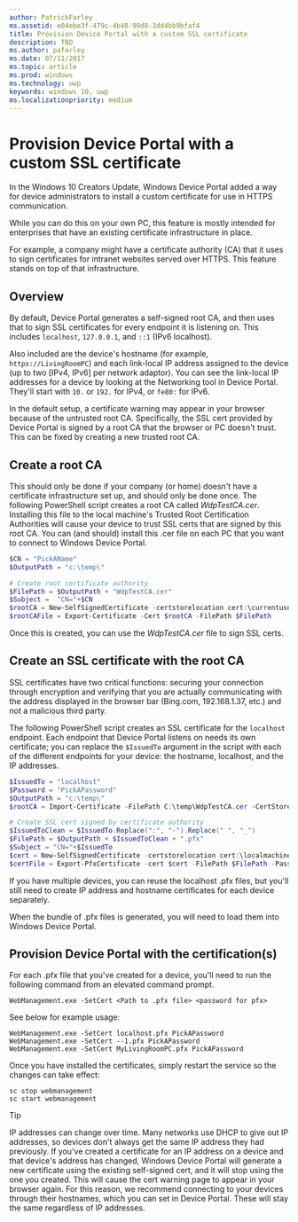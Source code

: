 ```yaml
---
author: PatrickFarley
ms.assetid: e04ebe3f-479c-4b48-99d8-3dd4bb9bfaf4
title: Provision Device Portal with a custom SSL certificate
description: TBD
ms.author: pafarley
ms.date: 07/11/2017
ms.topic: article
ms.prod: windows
ms.technology: uwp
keywords: windows 10, uwp
ms.localizationpriority: medium
---
```


# Provision Device Portal with a custom SSL certificate
In the Windows 10 Creators Update, Windows Device Portal added a way for device administrators to install a custom certificate for use in HTTPS communication. 

While you can do this on your own PC, this feature is mostly intended for enterprises that have an existing certificate infrastructure in place.  

For example, a company might have a certificate authority (CA) that it uses to sign certificates for intranet websites served over HTTPS. This feature stands on top of that infrastructure. 

## Overview
By default, Device Portal generates a self-signed root CA, and then uses that to sign SSL certificates for every endpoint it is listening on. This includes `localhost`, `127.0.0.1`, and `::1` (IPv6 localhost).

Also included are the device's hostname (for example, `https://LivingRoomPC`) and each link-local IP address assigned to the device (up to two [IPv4, IPv6] per network adaptor). 
You can see the link-local IP addresses for a device by looking at the Networking tool in Device Portal. They'll start with `10.` or `192.` for IPv4, or `fe80:` for IPv6. 

In the default setup, a certificate warning may appear in your browser because of the untrusted root CA. Specifically, the SSL cert provided by Device Portal is signed by a root CA that the browser or PC doesn't trust. This can be fixed by creating a new trusted root CA.

## Create a root CA

This should only be done if your company (or home) doesn't have a certificate infrastructure set up, and should only be done once. The following PowerShell script creates a root CA called _WdpTestCA.cer_. Installing this file to the local machine's Trusted Root Certification Authorities will cause your device to trust SSL certs that are signed by this root CA. You can (and should) install this .cer file on each PC that you want to connect to Windows Device Portal.  

```PowerShell
$CN = "PickAName"
$OutputPath = "c:\temp\"

# Create root certificate authority
$FilePath = $OutputPath + "WdpTestCA.cer"
$Subject =  "CN="+$CN
$rootCA = New-SelfSignedCertificate -certstorelocation cert:\currentuser\my -Subject $Subject -HashAlgorithm "SHA512" -KeyUsage CertSign,CRLSign
$rootCAFile = Export-Certificate -Cert $rootCA -FilePath $FilePath
```

Once this is created, you can use the _WdpTestCA.cer_ file to sign SSL certs. 

## Create an SSL certificate with the root CA

SSL certificates have two critical functions: securing your connection through encryption and verifying that you are actually communicating with the address displayed in the browser bar (Bing.com, 192.168.1.37, etc.) and not a malicious third party.

The following PowerShell script creates an SSL certificate for the `localhost` endpoint. Each endpoint that Device Portal listens on needs its own certificate; you can replace the `$IssuedTo` argument in the script with each of the different endpoints for your device: the hostname, localhost, and the IP addresses.

```PowerShell
$IssuedTo = "localhost"
$Password = "PickAPassword"
$OutputPath = "c:\temp\"
$rootCA = Import-Certificate -FilePath C:\temp\WdpTestCA.cer -CertStoreLocation Cert:\CurrentUser\My\

# Create SSL cert signed by certificate authority
$IssuedToClean = $IssuedTo.Replace(":", "-").Replace(" ", "_")
$FilePath = $OutputPath + $IssuedToClean + ".pfx"
$Subject = "CN="+$IssuedTo
$cert = New-SelfSignedCertificate -certstorelocation cert:\localmachine\my -Subject $Subject -DnsName $IssuedTo -Signer $rootCA -HashAlgorithm "SHA512"
$certFile = Export-PfxCertificate -cert $cert -FilePath $FilePath -Password (ConvertTo-SecureString -String $Password -Force -AsPlainText)
```

If you have multiple devices, you can reuse the localhost .pfx files, but you'll still need to create IP address and hostname certificates for each device separately.

When the bundle of .pfx files is generated, you will need to load them into Windows Device Portal. 

## Provision Device Portal with the certification(s)

For each .pfx file that you've created for a device, you'll need to run the following command from an elevated command prompt.

```
WebManagement.exe -SetCert <Path to .pfx file> <password for pfx> 
```

See below for example usage:
```
WebManagement.exe -SetCert localhost.pfx PickAPassword
WebManagement.exe -SetCert --1.pfx PickAPassword
WebManagement.exe -SetCert MyLivingRoomPC.pfx PickAPassword
```

Once you have installed the certificates, simply restart the service so the changes can take effect:

```
sc stop webmanagement
sc start webmanagement
```

> [!TIP]
> IP addresses can change over time.
Many networks use DHCP to give out IP addresses, so devices don't always get the same IP address they had previously. If you've created a certificate for an IP address on a device and that device's address has changed, Windows Device Portal will generate a new certificate using the existing self-signed cert, and it will stop using the one you created. This will cause the cert warning page to appear in your browser again. For this reason, we recommend connecting to your devices through their hostnames, which you can set in Device Portal. These will stay the same regardless of IP addresses.
